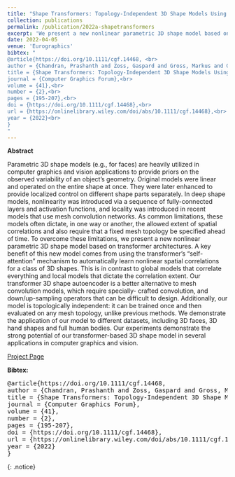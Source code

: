 ```yaml
---
title: "Shape Transformers: Topology-Independent 3D Shape Models Using Transformers"
collection: publications
permalink: /publication/2022a-shapetransformers
excerpt: 'We present a new nonlinear parametric 3D shape model based on transformer architectures.  [[Project Page]](https://studios.disneyresearch.com/2022/04/25/shape-transformers-topology-independent-3d-shape-models-using-transformers/)'
date: 2022-04-05
venue: 'Eurographics'
bibtex: "
@article{https://doi.org/10.1111/cgf.14468, <br>
author = {Chandran, Prashanth and Zoss, Gaspard and Gross, Markus and Gotardo, Paulo and Bradley, Derek},<br>
title = {Shape Transformers: Topology-Independent 3D Shape Models Using Transformers},
journal = {Computer Graphics Forum},<br>
volume = {41},<br>
number = {2},<br>
pages = {195-207},<br>
doi = {https://doi.org/10.1111/cgf.14468},<br>
url = {https://onlinelibrary.wiley.com/doi/abs/10.1111/cgf.14468},<br>
year = {2022}<br>
}
"
---
```


**Abstract**
<p>
Parametric 3D shape models (e.g., for faces) are heavily utilized in computer graphics and vision applications to provide priors on the observed variability of an object’s geometry. Original models were linear and operated on the entire shape at once. They were later enhanced to provide localized control on different shape parts separately. In deep shape models, nonlinearity was introduced via a sequence of fully-connected layers and activation functions, and locality was introduced in recent models that use mesh convolution networks. As common limitations, these models often dictate, in one way or another, the allowed extent of spatial correlations and also require that a fixed mesh topology be specified ahead of time. To overcome these limitations, we present a new nonlinear parametric 3D shape model based on transformer architectures. A key benefit of this new model comes from using the transformer’s “self-attention” mechanism to automatically learn nonlinear spatial correlations for a class of 3D shapes. This is in contrast to global models that correlate everything and local models that dictate the correlation extent. Our transformer 3D shape autoencoder is a better alternative to mesh convolution models, which require specially- crafted convolution, and down/up-sampling operators that can be difficult to design. Additionally, our model is topologically independent: it can be trained once and then evaluated on any mesh topology, unlike previous methods. We demonstrate the application of our model to different datasets, including 3D faces, 3D hand shapes and full human bodies. Our experiments demonstrate the strong potential of our transformer-based 3D shape model in several applications in computer graphics and vision.
</p>

[Project Page](https://studios.disneyresearch.com/2022/04/25/shape-transformers-topology-independent-3d-shape-models-using-transformers/)

**Bibtex:** 
<pre>
@article{https://doi.org/10.1111/cgf.14468,
author = {Chandran, Prashanth and Zoss, Gaspard and Gross, Markus and Gotardo, Paulo and Bradley, Derek},
title = {Shape Transformers: Topology-Independent 3D Shape Models Using Transformers},
journal = {Computer Graphics Forum},
volume = {41},
number = {2},
pages = {195-207},
doi = {https://doi.org/10.1111/cgf.14468},
url = {https://onlinelibrary.wiley.com/doi/abs/10.1111/cgf.14468},
year = {2022}
}
</pre>
{: .notice}